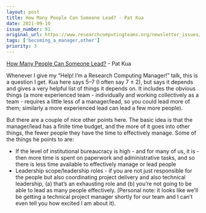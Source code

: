 ```yaml
---
layout: post
title: How Many People Can Someone Lead? - Pat Kua
date: 2021-09-10
issue_number: 91
original_url: https://www.researchcomputingteams.org/newsletter_issues/0091
tags: ['becoming_a_manager,other']
priority: 3
---
```


<!-- markdownlint-disable MD033 -->
<!-- markdownlint-disable MD041 -->
<!-- markdownlint-disable MD049 -->

[How Many People Can Someone Lead?](https://www.patkua.com/blog/how-many-people-can-someone-lead/) - Pat Kua

Whenever I give my “Help! I’m a Research Computing Manager!” talk, this is a question I get. Kua here says 5–7 (I often say 7 ± 2), but says it depends and gives a very helpful list of things it depends on. It includes the obvious things (a more experienced team - individually and working collectively as a team - requires a little less of a manager/lead, so you could lead more of them; similarly a more experienced lead can lead a few more people).

But there are a couple of nice other points here. The basic idea is that the manager/lead has a finite time budget, and the more of it goes into other things, the fewer people they have the time to effectively manage. Some of the things he points to are:

-   If the level of institutional bureaucracy is high - and for many of us, it is - then more time is spent on paperwork and administrative tasks, and so there is less time available to effectively manage or lead people
-   Leadership scope/leadership roles - if you are not just responsible for the people but also coordinating project delivery and also technical leadership, (a) that’s an exhausting role and (b) you’re not going to be able to lead as many people effectively. (Personal note: it looks like we’ll be getting a technical project manager shortly for our team and I can’t even tell you how excited I am about it).
